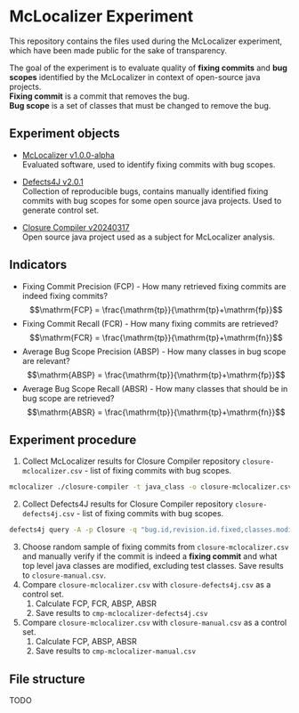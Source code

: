 # McLocalizer Experiment

This repository contains the files used during the McLocalizer experiment, which have been made public for the sake of transparency.

The goal of the experiment is to evaluate quality of **fixing commits** and **bug scopes** identified by the McLocalizer in context of open-source java projects. <br>
**Fixing commit** is a commit that removes the bug. <br>
**Bug scope** is a set of classes that must be changed to remove the bug. <br>

## Experiment objects

* [McLocalizer v1.0.0-alpha](https://github.com/jkbkasprzak/mclocalizer/releases/tag/v1.0.0-alpha) <br>
Evaluated software, used to identify fixing commits with bug scopes.

* [Defects4J v2.0.1](https://github.com/rjust/defects4j/releases/tag/v2.0.1) <br>
Collection of reproducible bugs, contains manually identified fixing commits with bug scopes for some open source java projects.
Used to generate control set.

* [Closure Compiler v20240317](https://github.com/google/closure-compiler/releases/tag/v20240317) <br>
Open source java project used as a subject for McLocalizer analysis.

## Indicators

* Fixing Commit Precision (FCP) - How many retrieved fixing commits are indeed fixing commits?
$$\mathrm{FCP} = \frac{\mathrm{tp}}{\mathrm{tp}+\mathrm{fp}}$$
* Fixing Commit Recall (FCR) - How many fixing commits are retrieved?
$$\mathrm{FCR} = \frac{\mathrm{tp}}{\mathrm{tp}+\mathrm{fn}}$$
* Average Bug Scope Precision (ABSP) - How many classes in bug scope are relevant?
$$\mathrm{ABSP} = \frac{\mathrm{tp}}{\mathrm{tp}+\mathrm{fp}}$$
* Average Bug Scope Recall (ABSR) - How many classes that should be in bug scope are retrieved?
$$\mathrm{ABSR} = \frac{\mathrm{tp}}{\mathrm{tp}+\mathrm{fn}}$$


## Experiment procedure

1. Collect McLocalizer results for Closure Compiler repository `closure-mclocalizer.csv` - list of fixing commits with bug scopes.
```sh
mclocalizer ./closure-compiler -t java_class -o closure-mclocalizer.csv
```
2. Collect Defects4J results for Closure Compiler repository `closure-defects4j.csv` - list of fixing commits with bug scopes.
```sh
defects4j query -A -p Closure -q "bug.id,revision.id.fixed,classes.modified" > closure-defects4j.csv
```
3. Choose random sample of fixing commits from `closure-mclocalizer.csv` and manually verify if the commit is indeed a **fixing commit** and what top level java classes are modified, excluding test classes. Save results to `closure-manual.csv`.
4. Compare `closure-mclocalizer.csv` with `closure-defects4j.csv` as a control set.
    1. Calculate FCP, FCR, ABSP, ABSR
    2. Save results to `cmp-mclocalizer-defects4j.csv`
5. Compare `closure-mclocalizer.csv` with `closure-manual.csv` as a control set.
    1. Calculate FCP, ABSP, ABSR
    2. Save results to `cmp-mclocalizer-manual.csv`

## File structure
TODO
